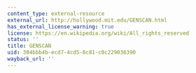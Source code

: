 ```yaml
---
content_type: external-resource
external_url: http://hollywood.mit.edu/GENSCAN.html
has_external_license_warning: true
license: https://en.wikipedia.org/wiki/All_rights_reserved
status: ''
title: GENSCAN
uid: 304bbb4b-ecd7-4cd5-8c81-c0c229036390
wayback_url: ''
---
```

